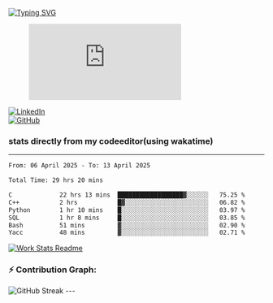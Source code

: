 [![Typing SVG](https://readme-typing-svg.herokuapp.com?font=Fira+Code&color=%2336BCF7&lines=Hi+there!+%F0%9F%91%8B;I+am+a+Computer+Science+Undergrad+at+IIT+Kharagpur;Thankyou+for+visiting+my+github+profile)](https://github.com/sesiii)


<figure><embed src="https://wakatime.com/share/@81d5e6c4-c575-43e6-9a9e-85ed25517f53/42cf003a-18dd-42ef-bded-df01146821f2.svg"></embed></figure>


[![LinkedIn](https://img.shields.io/badge/LinkedIn-0077B5?style=for-the-badge&logo=linkedin&logoColor=white)](https://www.linkedin.com/in/sesidadi)  
[![GitHub](https://img.shields.io/badge/GitHub-181717?style=for-the-badge&logo=github&logoColor=white)](https://github.com/sesiii)


### stats directly from my codeeditor(using wakatime)
---
<!--START_SECTION:waka-->

```txt
From: 06 April 2025 - To: 13 April 2025

Total Time: 29 hrs 20 mins

C             22 hrs 13 mins  ██████████████████▓░░░░░░   75.25 %
C++           2 hrs           █▓░░░░░░░░░░░░░░░░░░░░░░░   06.82 %
Python        1 hr 10 mins    █░░░░░░░░░░░░░░░░░░░░░░░░   03.97 %
SQL           1 hr 8 mins     █░░░░░░░░░░░░░░░░░░░░░░░░   03.85 %
Bash          51 mins         ▓░░░░░░░░░░░░░░░░░░░░░░░░   02.90 %
Yacc          48 mins         ▓░░░░░░░░░░░░░░░░░░░░░░░░   02.71 %
```

<!--END_SECTION:waka-->


[![Work Stats Readme](https://github.com/sesiii/sesiii/actions/workflows/main.yml/badge.svg)](https://github.com/sesiii/sesiii/actions/workflows/main.yml)

### ⚡ Contribution Graph:

<img src="https://streak-stats.demolab.com/?user=sesiii&theme=radical" alt="GitHub Streak" />
---
